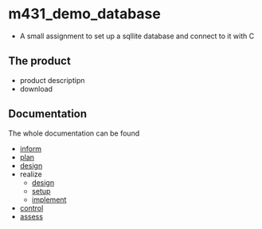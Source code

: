 # m431_demo_database
* A small assignment to set up a sqllite database and connect to it with C

## The product
* product descriptipn
* download

## Documentation
The whole documentation can be found 
* [inform]
* [plan]
* [design]
* realize
  * [design]
  * [setup]
  * [implement]
* [control]
* [assess]


[inform]: https://github.com/tbz-neil-devlin/m431_demo_database/blob/main/01_Documentation/01_iperka/01_inform.md
[plan]: https://github.com/tbz-neil-devlin/m431_demo_database/blob/main/01_Documentation/01_iperka/02_plan.md
[decide]: https://github.com/tbz-neil-devlin/m431_demo_database/blob/main/01_Documentation/01_iperka/03_decide.md
[design]: https://github.com/tbz-neil-devlin/m431_demo_database/blob/main/01_Documentation/01_iperka/04a_realize_design.md
[setup]: https://github.com/tbz-neil-devlin/m431_demo_database/blob/main/01_Documentation/01_iperka/04b_realize_setup.md
[implement]: https://github.com/tbz-neil-devlin/m431_demo_database/blob/main/01_Documentation/01_iperka/04c_realize_implement.md
[control]: https://github.com/tbz-neil-devlin/m431_demo_database/blob/main/01_Documentation/01_iperka/05_control.md
[assess]: https://github.com/tbz-neil-devlin/m431_demo_database/blob/main/01_Documentation/01_iperka/06_assess.md